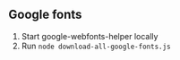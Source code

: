 ## Google fonts

1. Start google-webfonts-helper locally
2. Run `node download-all-google-fonts.js`
